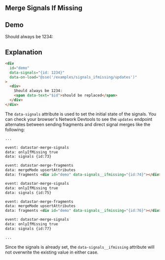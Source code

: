 ## Merge Signals If Missing

## Demo

<div
  data-on-load="@sse('/examples/signals_ifmissing/updates')"
>
  <div>
    Should always be 1234:
    <span id="placeholder"></span>
  </div>
</div>

## Explanation

```html
<div
  id="demo"
  data-signals="{id: 1234}"
  data-on-load="@sse('/examples/signals_ifmissing/updates')"
>
  <div>
    Should always be 1234:
    <span data-text="$id">should be replaced</span>
  </div>
</div>
```

The `data-signals` attribute is used to set the initial state of the signals. You can check your browser's Network Devtools to see the `updates` endpoint alternates between sending fragments and direct signal merges like the following:

```md
...

event: datastar-merge-signals
data: onlyIfMissing true
data: signals {id:73}

event: datastar-merge-fragments
data: mergeMode upsertAttributes
data: fragments <div id="demo" data-signals__ifmissing="{id:74}"></div>

event: datastar-merge-signals
data: onlyIfMissing true
data: signals {id:75}

event: datastar-merge-fragments
data: mergeMode upsertAttributes
data: fragments <div id="demo" data-signals__ifmissing="{id:76}"></div>

event: datastar-merge-signals
data: onlyIfMissing true
data: signals {id:77}

...
```

Since the signals is already set, the `data-signals__ifmissing` attribute will not overwrite the existing value in either case.
